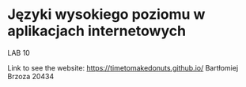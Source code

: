 # Języki wysokiego poziomu w aplikacjach internetowych
LAB 10

Link to see the website: https://timetomakedonuts.github.io/
Bartłomiej Brzoza 20434
